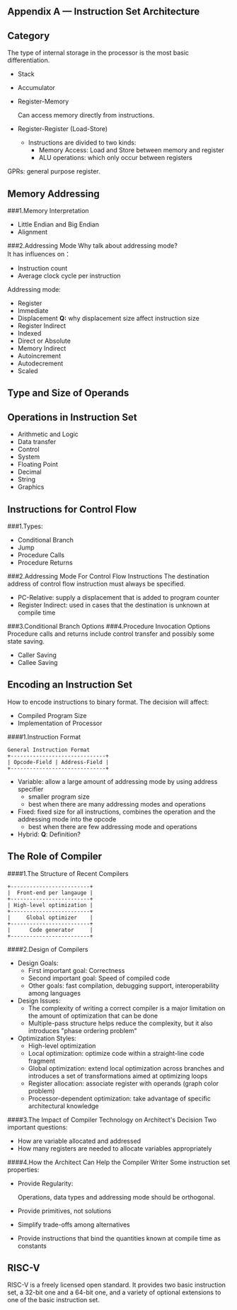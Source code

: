 Appendix A — Instruction Set Architecture
---

## Category

The type of internal storage in the processor is the most basic differentiation.

- Stack
- Accumulator
- Register-Memory

    Can access memory directly from instructions.
        
- Register-Register (Load-Store)
    - Instructions are divided to two kinds: 
        - Memory Access: Load and Store between memory and register<br/>
        - ALU operations: which only occur between registers<br/>
        
GPRs: general purpose register.
        
## Memory Addressing

###1.Memory Interpretation
- Little Endian and Big Endian
- Alignment

###2.Addressing Mode
Why talk about addressing mode?<br/>
It has influences on：
- Instruction count
- Average clock cycle per instruction

Addressing mode:
- Register
- Immediate 
- Displacement 
       **Q:** why displacement size affect instruction size 
- Register Indirect
- Indexed
- Direct or Absolute
- Memory Indirect
- Autoincrement
- Autodecrement
- Scaled

## Type and Size of Operands

## Operations in Instruction Set
- Arithmetic and Logic
- Data transfer
- Control
- System
- Floating Point
- Decimal
- String
- Graphics

## Instructions for Control Flow

###1.Types:
- Conditional Branch
- Jump 
- Procedure Calls
- Procedure Returns

###2.Addressing Mode For Control Flow Instructions
The destination address of control flow instruction must always be specified.

- PC-Relative: supply a displacement that is added to program counter 
- Register Indirect: used in cases that the destination is unknown at compile time

###3.Conditional Branch Options
###4.Procedure Invocation Options
Procedure calls and returns include control transfer and possibly some state saving.
- Caller Saving
- Callee Saving

## Encoding an Instruction Set
How to encode instructions to binary format. The decision will affect:
- Compiled Program Size
- Implementation of Processor

####1.Instruction Format
```
General Instruction Format
+------------------------------+
| Opcode-Field | Address-Field |
+------------------------------+
```
- Variable: allow a large amount of addressing mode by using address specifier
    - smaller program size
    - best when there are many addressing modes and operations
- Fixed: fixed size for all instructions, combines the operation and the addressing mode into the opcode
    - best when there are few addressing mode and operations
- Hybrid: **Q**: Definition?

## The Role of Compiler

####1.The Structure of Recent Compilers
```
+-------------------------+
|  Front-end per langauge |
+-------------------------+
| High-level optimization | 
+-------------------------+
|     Global optimizer    |
+-------------------------+
|      Code generator     |
+-------------------------+
```

####2.Design of Compilers
- Design Goals:
    - First important goal: Correctness
    - Second important goal: Speed of compiled code
    - Other goals: fast compilation, debugging support, interoperability among languages
- Design Issues:
    - The complexity of writing a correct compiler is a major limitation on the amount of optimization that can be done
    - Multiple-pass structure helps reduce the complexity, but it also introduces "phase ordering problem"
- Optimization Styles:
    - High-level optimization
    - Local optimization: optimize code within a straight-line code fragment
    - Global optimization: extend local optimization across branches and introduces a set of transformations aimed at optimizing loops
    - Register allocation: associate register with operands (graph color problem)
    - Processor-dependent optimization: take advantage of specific architectural knowledge 
    
####3.The Impact of Compiler Technology on Architect's Decision
Two important questions:
- How are variable allocated and addressed
- How many registers are needed to allocate variables appropriately

####4.How the Architect Can Help the Compiler Writer
Some instruction set properties:
- Provide Regularity:
    
    Operations, data types and addressing mode should be orthogonal.
    
- Provide primitives, not solutions
- Simplify trade-offs among alternatives
- Provide instructions that bind the quantities known at compile time as constants

## RISC-V
RISC-V is a freely licensed open standard. It provides two basic instruction set, a 32-bit one and a 64-bit one, and a variety
of optional extensions to one of the basic instruction set.




